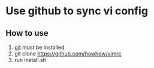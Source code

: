 # Use github to sync vi config

## How to use
1. [git](https://git-scm.com/) must be installed
2. git clone https://github.com/howhow/vimrc
3. run install.sh
